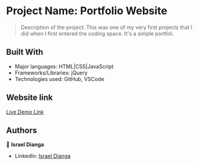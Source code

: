 # Project Name: Portfolio Website

> Description of the project: This was one of my very first projects that I did when I first entered the coding space. It's a simple portfoli. 


## Built With

- Major languages: HTML|CSS|JavaScript
- Frameworks/Libraries: jQuery
- Technologies used: GitHub, VSCode

## Website link

[Live Demo Link](https://israel-ding-dang.github.io/html-portfolio/)


## Authors

👤 **Israel Dianga**

- LinkedIn: [Israel Dianga](www.linkedin.com/in/israel-dianga-b27621217)